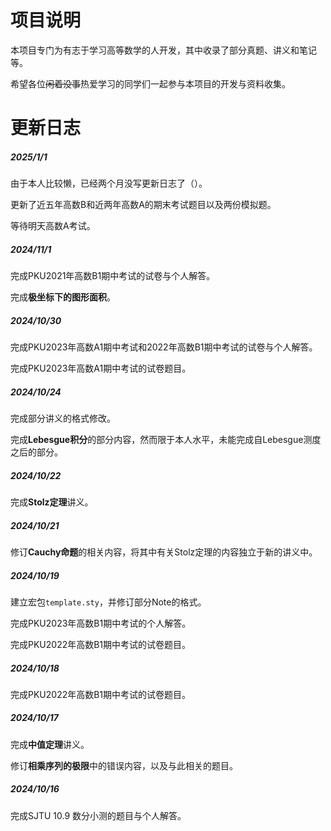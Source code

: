 # 项目说明

本项目专门为有志于学习高等数学的人开发，其中收录了部分真题、讲义和笔记等。

希望各位~~闲着没事~~热爱学习的同学们一起参与本项目的开发与资料收集。

# 更新日志

##### 2025/1/1

由于本人比较懒，已经两个月没写更新日志了（）。

更新了近五年高数B和近两年高数A的期末考试题目以及两份模拟题。

等待明天高数A考试。

##### 2024/11/1

完成PKU2021年高数B1期中考试的试卷与个人解答。

完成**极坐标下的图形面积**。

##### 2024/10/30

完成PKU2023年高数A1期中考试和2022年高数B1期中考试的试卷与个人解答。

完成PKU2023年高数A1期中考试的试卷题目。

##### 2024/10/24

完成部分讲义的格式修改。

完成**Lebesgue积分**的部分内容，然而限于本人水平，未能完成自Lebesgue测度之后的部分。

##### 2024/10/22

完成**Stolz定理**讲义。

##### 2024/10/21

修订**Cauchy命题**的相关内容，将其中有关Stolz定理的内容独立于新的讲义中。

##### 2024/10/19

建立宏包`template.sty`，并修订部分Note的格式。

完成PKU2023年高数B1期中考试的个人解答。

完成PKU2022年高数B1期中考试的试卷题目。

##### 2024/10/18

完成PKU2022年高数B1期中考试的试卷题目。

##### 2024/10/17

完成**中值定理**讲义。

修订**相乘序列的极限**中的错误内容，以及与此相关的题目。

##### 2024/10/16

完成SJTU 10.9 数分小测的题目与个人解答。
